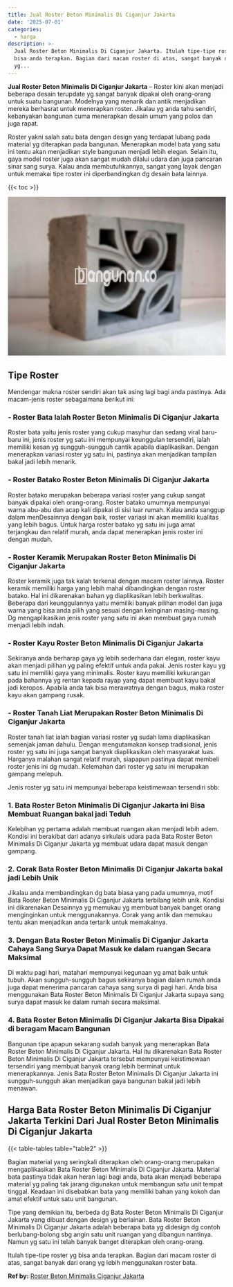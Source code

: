 ```yaml
---
title: Jual Roster Beton Minimalis Di Ciganjur Jakarta
date: '2025-07-01'
categories:
  - harga
description: >-
  Jual Roster Beton Minimalis Di Ciganjur Jakarta. Itulah tipe-tipe roster yg
  bisa anda terapkan. Bagian dari macam roster di atas, sangat banyak dari orang
  yg...
---
```


**Jual Roster Beton Minimalis Di Ciganjur Jakarta** – Roster kini akan menjadi beberapa desain terupdate yg sangat banyak dipakai oleh orang-orang untuk suatu bangunan. Modelnya yang menarik dan antik menjadikan mereka berhasrat untuk menerapkan roster. Jikalau yg anda tahu sendiri, kebanyakan bangunan cuma menerapkan desain umum yang polos dan juga rapat.

Roster yakni salah satu bata dengan design yang terdapat lubang pada material yg diterapkan pada bangunan. Menerapkan model bata yang satu ini tentu akan menjadikan style bangunan menjadi lebih elegan. Selain itu, gaya model roster juga akan sangat mudah dilalui udara dan juga pancaran sinar sang surya. Kalau anda membutuhkannya, sangat yang layak dengan untuk memakai tipe roster ini diperbandingkan dg desain bata lainnya.

{{< toc >}}

![Jual Roster Beton Minimalis Di Ciganjur Jakarta](/images/bata-roster-minimalis-16.png)

## Tipe Roster

Mendengar makna roster sendiri akan tak asing lagi bagi anda pastinya. Ada macam-jenis roster sebagaimana berikut ini:

### \- Roster Bata Ialah Roster Beton Minimalis Di Ciganjur Jakarta

Roster bata yaitu jenis roster yang cukup masyhur dan sedang viral baru-baru ini, jenis roster yg satu ini mempunyai keunggulan tersendiri, ialah memiliki kesan yg sungguh-sungguh cantik apabila diaplikasikan. Dengan menerapkan variasi roster yg satu ini, pastinya akan menjadikan tampilan bakal jadi lebih menarik.

### \- Roster Batako Roster Beton Minimalis Di Ciganjur Jakarta

Roster batako merupakan beberapa variasi roster yang cukup sangat banyak dipakai oleh orang-orang. Roster batako umumnya mempunyai warna abu-abu dan acap kali dipakai di sisi luar rumah. Kalau anda sanggup dalam menDesainnya dengan baik, roster variasi ini akan memiliki kualitas yang lebih bagus. Untuk harga roster batako yg satu ini juga amat terjangkau dan relatif murah, anda dapat menerapkan jenis roster ini dengan mudah.

### \- Roster Keramik Merupakan Roster Beton Minimalis Di Ciganjur Jakarta

Roster keramik juga tak kalah terkenal dengan macam roster lainnya. Roster keramik memiliki harga yang lebih mahal dibandingkan dengan roster batako. Hal ini dikarenakan bahan yg diaplikasikan lebih berkwalitas. Beberapa dari keunggulannya yaitu memiliki banyak pilihan model dan juga warna yang bisa anda pilih yang sesuai dengan keinginan masing-masing. Dg mengaplikasikan jenis roster yang satu ini akan membuat gaya rumah menjadi lebih indah.

### \- Roster Kayu Roster Beton Minimalis Di Ciganjur Jakarta

Sekiranya anda berharap gaya yg lebih sederhana dan elegan, roster kayu akan menjadi pilihan yg paling efektif untuk anda pakai. Jenis roster kayu yg satu ini memiliki gaya yang minimalis. Roster kayu memiliki kekurangan pada bahannya yg rentan kepada rayap yang dapat membuat kayu bakal jadi keropos. Apabila anda tak bisa merawatnya dengan bagus, maka roster kayu akan gampang rusak.

### \- Roster Tanah Liat Merupakan Roster Beton Minimalis Di Ciganjur Jakarta

Roster tanah liat ialah bagian variasi roster yg sudah lama diaplikasikan semenjak jaman dahulu. Dengan mengutamakan konsep tradisional, jenis roster yg satu ini juga sangat banyak diaplikasikan oleh masyarakat luas. Harganya malahan sangat relatif murah, siapapun pastinya dapat membeli roster jenis ini dg mudah. Kelemahan dari roster yg satu ini merupakan gampang melepuh.

Jenis roster yg satu ini mempunyai beberapa keistimewaan tersendiri sbb:

### 1\. Bata Roster Beton Minimalis Di Ciganjur Jakarta ini Bisa Membuat Ruangan bakal jadi Teduh

Kelebihan yg pertama adalah membuat ruangan akan menjadi lebih adem. Kondisi ini berakibat dari adanya sirkulais udara pada Bata Roster Beton Minimalis Di Ciganjur Jakarta yg membuat udara dapat masuk dengan gampang.

### 2\. Corak Bata Roster Beton Minimalis Di Ciganjur Jakarta bakal jadi Lebih Unik

Jikalau anda membandingkan dg bata biasa yang pada umumnya, motif Bata Roster Beton Minimalis Di Ciganjur Jakarta terbilang lebih unik. Kondisi ini dikarenakan Desainnya yg memukau yg membuat banyak banget orang menginginkan untuk menggunakannya. Corak yang antik dan memukau tentu akan menjadikan anda tertarik untuk memakainya.

### 3\. Dengan Bata Roster Beton Minimalis Di Ciganjur Jakarta Cahaya Sang Surya Dapat Masuk ke dalam ruangan Secara Maksimal

Di waktu pagi hari, matahari mempunyai kegunaan yg amat baik untuk tubuh. Akan sungguh-sungguh bagus sekiranya bagian dalam rumah anda juga dapat menerima pancaran cahaya sang surya di pagi hari. Anda bisa menggunakan Bata Roster Beton Minimalis Di Ciganjur Jakarta supaya sang surya dapat masuk ke dalam rumah secara maksimal.

### 4\. Bata Roster Beton Minimalis Di Ciganjur Jakarta Bisa Dipakai di beragam Macam Bangunan

Bangunan tipe apapun sekarang sudah banyak yang menerapkan Bata Roster Beton Minimalis Di Ciganjur Jakarta. Hal itu dikarenakan Bata Roster Beton Minimalis Di Ciganjur Jakarta tersebut mempunyai keistimewaan tersendiri yang membuat banyak orang lebih berminat untuk menerapkannya. Jenis Bata Roster Beton Minimalis Di Ciganjur Jakarta ini sungguh-sungguh akan menjadikan gaya bangunan bakal jadi lebih menawan.

## Harga Bata Roster Beton Minimalis Di Ciganjur Jakarta Terkini Dari Jual Roster Beton Minimalis Di Ciganjur Jakarta

{{< table-tables table="table2" >}}

Bagian material yang seringkali diterapkan oleh orang-orang merupakan mengaplikasikan Bata Roster Beton Minimalis Di Ciganjur Jakarta. Material bata pastinya tidak akan heran lagi bagi anda, bata akan menjadi beberapa material yg paling tak jarang digunakan untuk membangun satu unit tempat tinggal. Keadaan ini disebabkan bata yang memiliki bahan yang kokoh dan amat efektif untuk satu unit bangunan.

Tipe yang demikian itu, berbeda dg Bata Roster Beton Minimalis Di Ciganjur Jakarta yang dibuat dengan design yg berlainan. Bata Roster Beton Minimalis Di Ciganjur Jakarta adalah beberapa bata yg didesign dg contoh berlubang-bolong sbg angin satu unit ruangan yang dibangun nantinya. Namun yg satu ini telah banyak banget diterapkan oleh orang-orang.

Itulah tipe-tipe roster yg bisa anda terapkan. Bagian dari macam roster di atas, sangat banyak dari orang yg lebih menggunakan roster bata.

**Ref by:** [Roster Beton Minimalis Ciganjur Jakarta](https://id.wikipedia.org/wiki/Roster)
